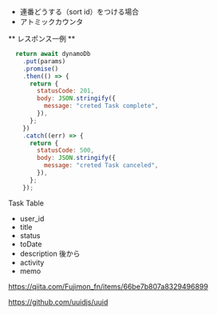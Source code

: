- 連番どうする（sort id）をつける場合
- アトミックカウンタ


** レスポンス一例 **
```js
  return await dynamoDb
    .put(params)
    .promise()
    .then(() => {
      return {
        statusCode: 201,
        body: JSON.stringify({
          message: "creted Task complete",
        }),
      };
    })
    .catch((err) => {
      return {
        statusCode: 500,
        body: JSON.stringify({
          message: "creted Task canceled",
        }),
      };
    });
```

Task Table
- user_id
- title
- status
- toDate
- description
後から
- activity
- memo


https://qiita.com/Fujimon_fn/items/66be7b807a8329496899

https://github.com/uuidjs/uuid
